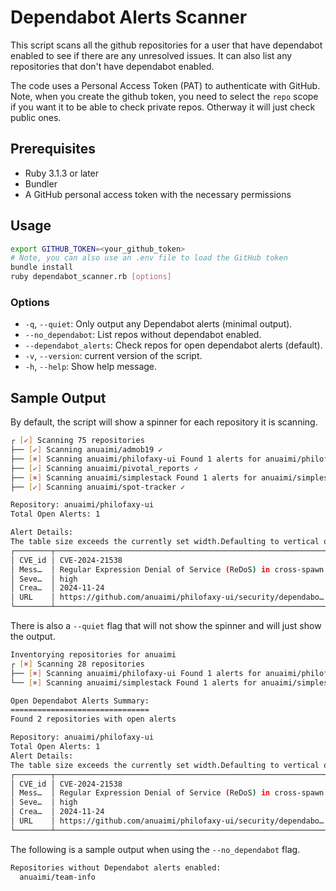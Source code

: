 # Dependabot Alerts Scanner

This script scans all the github repositories for a user that have dependabot enabled to see if there are any unresolved issues. It can also list any repositories that don't have dependabot enabled.

The code uses a Personal Access Token (PAT) to authenticate with GitHub. Note, when you create the github token, you need to select the `repo` scope if you want it to be able to check private repos. Otherway it will just check public ones.

## Prerequisites

- Ruby 3.1.3 or later
- Bundler
- A GitHub personal access token with the necessary permissions

## Usage

```bash
export GITHUB_TOKEN=<your_github_token>
# Note, you can also use an .env file to load the GitHub token
bundle install
ruby dependabot_scanner.rb [options]
```

### Options

- `-q`, `--quiet`: Only output any Dependabot alerts (minimal output).
- `--no_dependabot`: List repos without dependabot enabled.
- `--dependabot_alerts`: Check repos for open dependabot alerts (default).
- `-v`, `--version`: current version of the script.
- `-h`, `--help`: Show help message.

## Sample Output

By default, the script will show a spinner for each repository it is scanning. 

```bash
┌ [✔] Scanning 75 repositories
├── [✔] Scanning anuaimi/admob19 ✓
├── [✖] Scanning anuaimi/philofaxy-ui Found 1 alerts for anuaimi/philofaxy-ui
├── [✔] Scanning anuaimi/pivotal_reports ✓
├── [✖] Scanning anuaimi/simplestack Found 1 alerts for anuaimi/simplestack
├── [✔] Scanning anuaimi/spot-tracker ✓

Repository: anuaimi/philofaxy-ui
Total Open Alerts: 1

Alert Details:
The table size exceeds the currently set width.Defaulting to vertical orientation.
┌────────┬──────────────────────────────────────────────────────────────┐
│ CVE_id │ CVE-2024-21538                                               │
│ Mess…  │ Regular Expression Denial of Service (ReDoS) in cross-spawn  │
│ Seve…  │ high                                                         │
│ Crea…  │ 2024-11-24                                                   │
│ URL    │ https://github.com/anuaimi/philofaxy-ui/security/dependabo…  │
└────────┴──────────────────────────────────────────────────────────────┘
```

There is also a `--quiet` flag that will not show the spinner and will just show the output.

```bash
Inventorying repositories for anuaimi
┌ [✖] Scanning 28 repositories
├── [✖] Scanning anuaimi/philofaxy-ui Found 1 alerts for anuaimi/philofaxy-ui
└── [✖] Scanning anuaimi/simplestack Found 1 alerts for anuaimi/simplestack

Open Dependabot Alerts Summary:
===============================
Found 2 repositories with open alerts

Repository: anuaimi/philofaxy-ui
Total Open Alerts: 1
Alert Details:
The table size exceeds the currently set width.Defaulting to vertical orientation.
┌────────┬──────────────────────────────────────────────────────────────┐
│ CVE_id │ CVE-2024-21538                                               │
│ Mess…  │ Regular Expression Denial of Service (ReDoS) in cross-spawn  │
│ Seve…  │ high                                                         │
│ Crea…  │ 2024-11-24                                                   │
│ URL    │ https://github.com/anuaimi/philofaxy-ui/security/dependabo…  │
└────────┴──────────────────────────────────────────────────────────────┘
```

The following is a sample output when using the `--no_dependabot` flag.

```bash
Repositories without Dependabot alerts enabled:
  anuaimi/team-info
```

